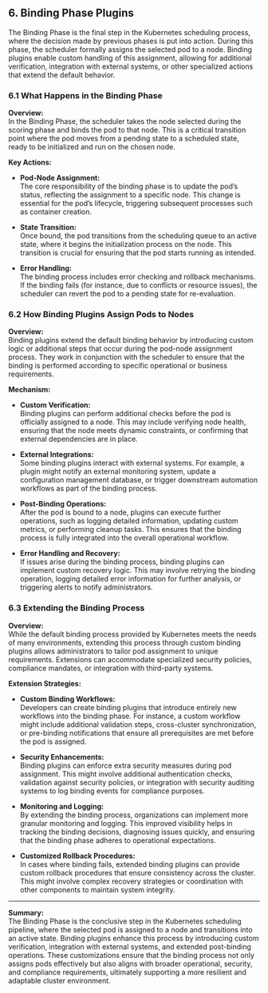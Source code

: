 ## 6. Binding Phase Plugins

The Binding Phase is the final step in the Kubernetes scheduling process, where the decision made by previous phases is put into action. During this phase, the scheduler formally assigns the selected pod to a node. Binding plugins enable custom handling of this assignment, allowing for additional verification, integration with external systems, or other specialized actions that extend the default behavior.

### 6.1 What Happens in the Binding Phase

**Overview:**  
In the Binding Phase, the scheduler takes the node selected during the scoring phase and binds the pod to that node. This is a critical transition point where the pod moves from a pending state to a scheduled state, ready to be initialized and run on the chosen node.

**Key Actions:**

- **Pod-Node Assignment:**  
  The core responsibility of the binding phase is to update the pod’s status, reflecting the assignment to a specific node. This change is essential for the pod’s lifecycle, triggering subsequent processes such as container creation.

- **State Transition:**  
  Once bound, the pod transitions from the scheduling queue to an active state, where it begins the initialization process on the node. This transition is crucial for ensuring that the pod starts running as intended.

- **Error Handling:**  
  The binding process includes error checking and rollback mechanisms. If the binding fails (for instance, due to conflicts or resource issues), the scheduler can revert the pod to a pending state for re-evaluation.

### 6.2 How Binding Plugins Assign Pods to Nodes

**Overview:**  
Binding plugins extend the default binding behavior by introducing custom logic or additional steps that occur during the pod-node assignment process. They work in conjunction with the scheduler to ensure that the binding is performed according to specific operational or business requirements.

**Mechanism:**

- **Custom Verification:**  
  Binding plugins can perform additional checks before the pod is officially assigned to a node. This may include verifying node health, ensuring that the node meets dynamic constraints, or confirming that external dependencies are in place.

- **External Integrations:**  
  Some binding plugins interact with external systems. For example, a plugin might notify an external monitoring system, update a configuration management database, or trigger downstream automation workflows as part of the binding process.

- **Post-Binding Operations:**  
  After the pod is bound to a node, plugins can execute further operations, such as logging detailed information, updating custom metrics, or performing cleanup tasks. This ensures that the binding process is fully integrated into the overall operational workflow.

- **Error Handling and Recovery:**  
  If issues arise during the binding process, binding plugins can implement custom recovery logic. This may involve retrying the binding operation, logging detailed error information for further analysis, or triggering alerts to notify administrators.

### 6.3 Extending the Binding Process

**Overview:**  
While the default binding process provided by Kubernetes meets the needs of many environments, extending this process through custom binding plugins allows administrators to tailor pod assignment to unique requirements. Extensions can accommodate specialized security policies, compliance mandates, or integration with third-party systems.

**Extension Strategies:**

- **Custom Binding Workflows:**  
  Developers can create binding plugins that introduce entirely new workflows into the binding phase. For instance, a custom workflow might include additional validation steps, cross-cluster synchronization, or pre-binding notifications that ensure all prerequisites are met before the pod is assigned.

- **Security Enhancements:**  
  Binding plugins can enforce extra security measures during pod assignment. This might involve additional authentication checks, validation against security policies, or integration with security auditing systems to log binding events for compliance purposes.

- **Monitoring and Logging:**  
  By extending the binding process, organizations can implement more granular monitoring and logging. This improved visibility helps in tracking the binding decisions, diagnosing issues quickly, and ensuring that the binding phase adheres to operational expectations.

- **Customized Rollback Procedures:**  
  In cases where binding fails, extended binding plugins can provide custom rollback procedures that ensure consistency across the cluster. This might involve complex recovery strategies or coordination with other components to maintain system integrity.

---

**Summary:**  
The Binding Phase is the conclusive step in the Kubernetes scheduling pipeline, where the selected pod is assigned to a node and transitions into an active state. Binding plugins enhance this process by introducing custom verification, integration with external systems, and extended post-binding operations. These customizations ensure that the binding process not only assigns pods effectively but also aligns with broader operational, security, and compliance requirements, ultimately supporting a more resilient and adaptable cluster environment.